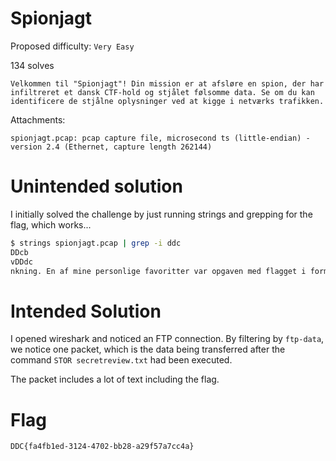 # Spionjagt

Proposed difficulty: `Very Easy`

134 solves

```text
Velkommen til "Spionjagt"! Din mission er at afsløre en spion, der har infiltreret et dansk CTF-hold og stjålet følsomme data. Se om du kan identificere de stjålne oplysninger ved at kigge i netværks trafikken.
```

Attachments:

`spionjagt.pcap: pcap capture file, microsecond ts (little-endian) - version 2.4 (Ethernet, capture length 262144)`

# Unintended solution

I initially solved the challenge by just running strings and grepping for the flag, which works...

```bash
$ strings spionjagt.pcap | grep -i ddc
DDcb
vDDdc
nkning. En af mine personlige favoritter var opgaven med flagget i formatet DDC{fa4fb1ed-3124-4702-bb28-a29f57a7cc4a}, hvor l
```

# Intended Solution

I opened wireshark and noticed an FTP connection. By filtering by `ftp-data`, we notice one packet, which is the data being transferred after the command `STOR secretreview.txt` had been executed.

The packet includes a lot of text including the flag.

# Flag

`DDC{fa4fb1ed-3124-4702-bb28-a29f57a7cc4a}`
